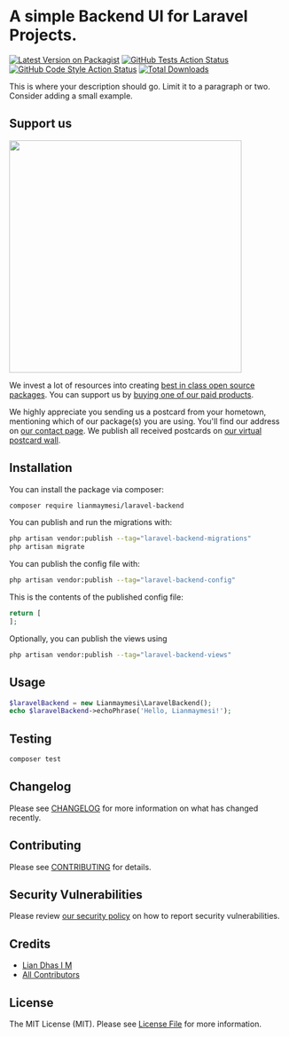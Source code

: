 # A simple Backend UI for Laravel Projects.

[![Latest Version on Packagist](https://img.shields.io/packagist/v/lianmaymesi/laravel-backend.svg?style=flat-square)](https://packagist.org/packages/lianmaymesi/laravel-backend)
[![GitHub Tests Action Status](https://img.shields.io/github/actions/workflow/status/lianmaymesi/laravel-backend/run-tests.yml?branch=main&label=tests&style=flat-square)](https://github.com/lianmaymesi/laravel-backend/actions?query=workflow%3Arun-tests+branch%3Amain)
[![GitHub Code Style Action Status](https://img.shields.io/github/actions/workflow/status/lianmaymesi/laravel-backend/fix-php-code-style-issues.yml?branch=main&label=code%20style&style=flat-square)](https://github.com/lianmaymesi/laravel-backend/actions?query=workflow%3A"Fix+PHP+code+style+issues"+branch%3Amain)
[![Total Downloads](https://img.shields.io/packagist/dt/lianmaymesi/laravel-backend.svg?style=flat-square)](https://packagist.org/packages/lianmaymesi/laravel-backend)

This is where your description should go. Limit it to a paragraph or two. Consider adding a small example.

## Support us

[<img src="https://github-ads.s3.eu-central-1.amazonaws.com/laravel-backend.jpg?t=1" width="419px" />](https://spatie.be/github-ad-click/laravel-backend)

We invest a lot of resources into creating [best in class open source packages](https://spatie.be/open-source). You can support us by [buying one of our paid products](https://spatie.be/open-source/support-us).

We highly appreciate you sending us a postcard from your hometown, mentioning which of our package(s) you are using. You'll find our address on [our contact page](https://spatie.be/about-us). We publish all received postcards on [our virtual postcard wall](https://spatie.be/open-source/postcards).

## Installation

You can install the package via composer:

```bash
composer require lianmaymesi/laravel-backend
```

You can publish and run the migrations with:

```bash
php artisan vendor:publish --tag="laravel-backend-migrations"
php artisan migrate
```

You can publish the config file with:

```bash
php artisan vendor:publish --tag="laravel-backend-config"
```

This is the contents of the published config file:

```php
return [
];
```

Optionally, you can publish the views using

```bash
php artisan vendor:publish --tag="laravel-backend-views"
```

## Usage

```php
$laravelBackend = new Lianmaymesi\LaravelBackend();
echo $laravelBackend->echoPhrase('Hello, Lianmaymesi!');
```

## Testing

```bash
composer test
```

## Changelog

Please see [CHANGELOG](CHANGELOG.md) for more information on what has changed recently.

## Contributing

Please see [CONTRIBUTING](CONTRIBUTING.md) for details.

## Security Vulnerabilities

Please review [our security policy](../../security/policy) on how to report security vulnerabilities.

## Credits

- [Lian Dhas I M](https://github.com/lianmaymesi)
- [All Contributors](../../contributors)

## License

The MIT License (MIT). Please see [License File](LICENSE.md) for more information.
